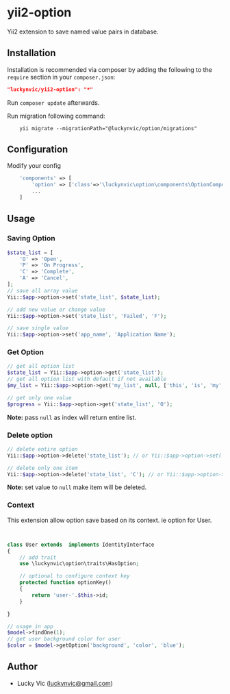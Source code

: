 yii2-option
===
Yii2 extension to save named value pairs in database.

## Installation
Installation is recommended via composer by adding the following to the `require` section in your `composer.json`:
```json
"luckynvic/yii2-option": "*"
```
Run `composer update` afterwards.

Run migration following command:
```
	yii migrate --migrationPath="@luckynvic/option/migrations"
```

## Configuration
Modify your config

```php
    'components' => [
        'option' => ['class'=>'\luckynvic\option\components\OptionComponent'],
        ...
	]
```

## Usage
### Saving Option
```php
$state_list = [
	'O' => 'Open',
	'P' => 'On Progress',
	'C' => 'Complete',
	'A' => 'Cancel',
];
// save all array value
Yii::$app->option->set('state_list', $state_list);

// add new value or change value
Yii::$app->option->set('state_list', 'Failed', 'F');

// save single value
Yii::$app->option->set('app_name', 'Application Name');
```
### Get Option
```php
// get all option list
$state_list = Yii::$app->option->get('state_list');
// get all option list with default if not available
$my_list = Yii::$app->option->get('my_list', null, ['this', 'is', 'my', 'list']);

// get only one value
$progress = Yii::$app->option->get('state_list', 'O');
```
**Note:** pass `null` as index will return entire list.

### Delete option
```php
// delete entire option
Yii::$app->option->delete('state_list'); // or Yii::$app->option->set('state_list', null);

// delete only one item
Yii::$app->option->delete('state_list', 'C'); // or Yii::$app->option->set('state_list', null, 'C');
```
**Note:** set value to `null` make item will be deleted.

### Context

This extension allow option save based on its context. ie option for User.
```php


class User extends  implements IdentityInterface
{
	// add trait
	use \luckynvic\option\traits\HasOption;

	// optional to configure context key
	protected function optionKey()
	{
		return 'user-'.$this->id;
	}

}

// usage in app
$model->findOne(1);
// get user background color for user 
$color = $model->getOption('background', 'color', 'blue');

```



## Author
* Lucky Vic (luckynvic@gmail.com)